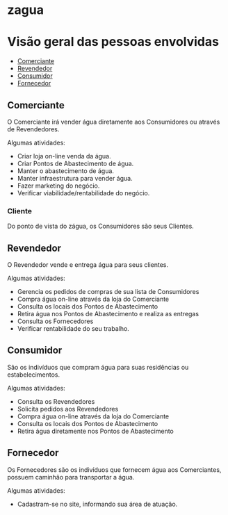 # zagua


# Visão geral das pessoas envolvidas

- [Comerciante](#Comerciante)
- [Revendedor](#Revendedor)
- [Consumidor](#Consumidor)
- [Fornecedor](#Fornecedor)

## Comerciante

O Comerciante irá vender água diretamente aos Consumidores ou através de Revendedores.

Algumas atividades:

- Criar loja on-line venda da água.
- Criar Pontos de Abastecimento de água.
- Manter o abastecimento de água.
- Manter infraestrutura para vender água.
- Fazer marketing do negócio.
- Verificar viabilidade/rentabilidade do negócio.

### Cliente

Do ponto de vista do zágua, os Consumidores são seus Clientes.

## Revendedor

O Revendedor vende e entrega água para seus clientes.

Algumas atividades:

- Gerencia os pedidos de compras de sua lista de Consumidores
- Compra água on-line através da loja do Comerciante
- Consulta os locais dos Pontos de Abastecimento
- Retira água nos Pontos de Abastecimento e realiza as entregas
- Consulta os Fornecedores
- Verificar rentabilidade do seu trabalho.

## Consumidor

São os indivíduos que compram água para suas residências ou estabelecimentos.

Algumas atividades:

- Consulta os Revendedores
- Solicita pedidos aos Revendedores
- Compra água on-line através da loja do Comerciante
- Consulta os locais dos Pontos de Abastecimento
- Retira água diretamente nos Pontos de Abastecimento

## Fornecedor

Os Fornecedores são os indivíduos que fornecem água aos Comerciantes, possuem caminhão para transportar a água.

Algumas atividades:

- Cadastram-se no site, informando sua área de atuação.
